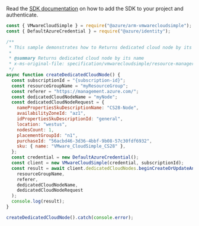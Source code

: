 Read the [SDK documentation](https://github.com/Azure/azure-sdk-for-js/blob/%40azure%2Farm-vmwarecloudsimple_3.0.0/sdk/vmwarecloudsimple/arm-vmwarecloudsimple/README.md) on how to add the SDK to your project and authenticate.

```javascript
const { VMwareCloudSimple } = require("@azure/arm-vmwarecloudsimple");
const { DefaultAzureCredential } = require("@azure/identity");

/**
 * This sample demonstrates how to Returns dedicated cloud node by its name
 *
 * @summary Returns dedicated cloud node by its name
 * x-ms-original-file: specification/vmwarecloudsimple/resource-manager/Microsoft.VMwareCloudSimple/stable/2019-04-01/examples/CreateDedicatedCloudNode.json
 */
async function createDedicatedCloudNode() {
  const subscriptionId = "{subscription-id}";
  const resourceGroupName = "myResourceGroup";
  const referer = "https://management.azure.com/";
  const dedicatedCloudNodeName = "myNode";
  const dedicatedCloudNodeRequest = {
    namePropertiesSkuDescriptionName: "CS28-Node",
    availabilityZoneId: "az1",
    idPropertiesSkuDescriptionId: "general",
    location: "westus",
    nodesCount: 1,
    placementGroupId: "n1",
    purchaseId: "56acbd46-3d36-4bbf-9b08-57c30fdf6932",
    sku: { name: "VMware_CloudSimple_CS28" },
  };
  const credential = new DefaultAzureCredential();
  const client = new VMwareCloudSimple(credential, subscriptionId);
  const result = await client.dedicatedCloudNodes.beginCreateOrUpdateAndWait(
    resourceGroupName,
    referer,
    dedicatedCloudNodeName,
    dedicatedCloudNodeRequest
  );
  console.log(result);
}

createDedicatedCloudNode().catch(console.error);
```
